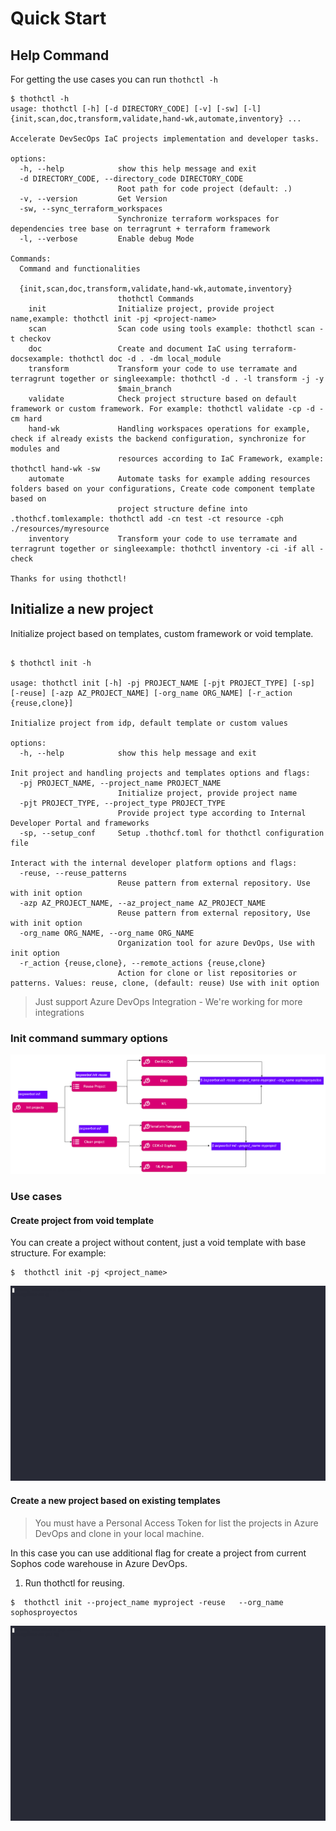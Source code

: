 # Quick Start

## Help Command

For getting the use cases you can run `thothctl -h`
```commandline
$ thothctl -h
usage: thothctl [-h] [-d DIRECTORY_CODE] [-v] [-sw] [-l] {init,scan,doc,transform,validate,hand-wk,automate,inventory} ...

Accelerate DevSecOps IaC projects implementation and developer tasks.

options:
  -h, --help            show this help message and exit
  -d DIRECTORY_CODE, --directory_code DIRECTORY_CODE
                        Root path for code project (default: .)
  -v, --version         Get Version
  -sw, --sync_terraform_workspaces
                        Synchronize terraform workspaces for dependencies tree base on terragrunt + terraform framework
  -l, --verbose         Enable debug Mode

Commands:
  Command and functionalities

  {init,scan,doc,transform,validate,hand-wk,automate,inventory}
                        thothctl Commands
    init                Initialize project, provide project name,example: thothctl init -pj <project-name>
    scan                Scan code using tools example: thothctl scan -t checkov
    doc                 Create and document IaC using terraform-docsexample: thothctl doc -d . -dm local_module
    transform           Transform your code to use terramate and terragrunt together or singleexample: thothctl -d . -l transform -j -y
                        $main_branch
    validate            Check project structure based on default framework or custom framework. For example: thothctl validate -cp -d -cm hard
    hand-wk             Handling workspaces operations for example, check if already exists the backend configuration, synchronize for modules and
                        resources according to IaC Framework, example: thothctl hand-wk -sw
    automate            Automate tasks for example adding resources folders based on your configurations, Create code component template based on
                        project structure define into .thothcf.tomlexample: thothctl add -cn test -ct resource -cph ./resources/myresource
    inventory           Transform your code to use terramate and terragrunt together or singleexample: thothctl inventory -ci -if all -check

Thanks for using thothctl!
```


## Initialize a new project

Initialize project based on templates, custom framework or void template.

```commandline

$ thothctl init -h

usage: thothctl init [-h] -pj PROJECT_NAME [-pjt PROJECT_TYPE] [-sp] [-reuse] [-azp AZ_PROJECT_NAME] [-org_name ORG_NAME] [-r_action {reuse,clone}]

Initialize project from idp, default template or custom values

options:
  -h, --help            show this help message and exit

Init project and handling projects and templates options and flags:
  -pj PROJECT_NAME, --project_name PROJECT_NAME
                        Initialize project, provide project name
  -pjt PROJECT_TYPE, --project_type PROJECT_TYPE
                        Provide project type according to Internal Developer Portal and frameworks
  -sp, --setup_conf     Setup .thothcf.toml for thothctl configuration file

Interact with the internal developer platform options and flags:
  -reuse, --reuse_patterns
                        Reuse pattern from external repository. Use with init option
  -azp AZ_PROJECT_NAME, --az_project_name AZ_PROJECT_NAME
                        Reuse pattern from external repository, Use with init option
  -org_name ORG_NAME, --org_name ORG_NAME
                        Organization tool for azure DevOps, Use with init option
  -r_action {reuse,clone}, --remote_actions {reuse,clone}
                        Action for clone or list repositories or patterns. Values: reuse, clone, (default: reuse) Use with init option

```

> Just support Azure DevOps Integration - We're working for more integrations 
### Init command summary options

![Init Command summary](img/commnad_init.png)


### Use cases

#### Create project from void template

You can create a project without content, just a void template with base structure. For example:

```commandline
$  thothctl init -pj <project_name>

```
![](img/init_project.gif)

#### Create a new project based on existing templates
> You must have a Personal Access Token for list the projects in Azure DevOps and clone in your local machine.

In this case you can use additional flag for create a project from current Sophos code warehouse in Azure DevOps.

1. Run thothctl for reusing.

```commandline
$  thothctl init --project_name myproject -reuse   --org_name sophosproyectos

```
![Reuse init project](img/reuse_project_pattern.gif)

